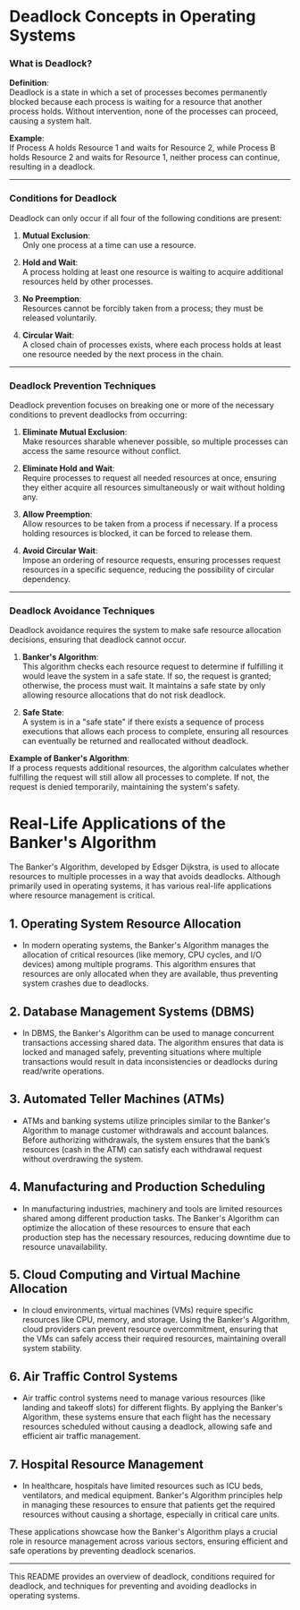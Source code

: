 # Deadlock Concepts in Operating Systems

### What is Deadlock?

**Definition**:  
Deadlock is a state in which a set of processes becomes permanently blocked because each process is waiting for a resource that another process holds. Without intervention, none of the processes can proceed, causing a system halt.

**Example**:  
If Process A holds Resource 1 and waits for Resource 2, while Process B holds Resource 2 and waits for Resource 1, neither process can continue, resulting in a deadlock.

---

### Conditions for Deadlock

Deadlock can only occur if all four of the following conditions are present:

1. **Mutual Exclusion**:  
   Only one process at a time can use a resource.

2. **Hold and Wait**:  
   A process holding at least one resource is waiting to acquire additional resources held by other processes.

3. **No Preemption**:  
   Resources cannot be forcibly taken from a process; they must be released voluntarily.

4. **Circular Wait**:  
   A closed chain of processes exists, where each process holds at least one resource needed by the next process in the chain.

---

### Deadlock Prevention Techniques

Deadlock prevention focuses on breaking one or more of the necessary conditions to prevent deadlocks from occurring:

1. **Eliminate Mutual Exclusion**:  
   Make resources sharable whenever possible, so multiple processes can access the same resource without conflict.

2. **Eliminate Hold and Wait**:  
   Require processes to request all needed resources at once, ensuring they either acquire all resources simultaneously or wait without holding any.

3. **Allow Preemption**:  
   Allow resources to be taken from a process if necessary. If a process holding resources is blocked, it can be forced to release them.

4. **Avoid Circular Wait**:  
   Impose an ordering of resource requests, ensuring processes request resources in a specific sequence, reducing the possibility of circular dependency.

---

### Deadlock Avoidance Techniques

Deadlock avoidance requires the system to make safe resource allocation decisions, ensuring that deadlock cannot occur.

1. **Banker's Algorithm**:  
   This algorithm checks each resource request to determine if fulfilling it would leave the system in a safe state. If so, the request is granted; otherwise, the process must wait. It maintains a safe state by only allowing resource allocations that do not risk deadlock.

2. **Safe State**:  
   A system is in a "safe state" if there exists a sequence of process executions that allows each process to complete, ensuring all resources can eventually be returned and reallocated without deadlock.

**Example of Banker's Algorithm**:  
If a process requests additional resources, the algorithm calculates whether fulfilling the request will still allow all processes to complete. If not, the request is denied temporarily, maintaining the system's safety.

# Real-Life Applications of the Banker's Algorithm

The Banker's Algorithm, developed by Edsger Dijkstra, is used to allocate resources to multiple processes in a way that avoids deadlocks. Although primarily used in operating systems, it has various real-life applications where resource management is critical.

## 1. **Operating System Resource Allocation**
   - In modern operating systems, the Banker's Algorithm manages the allocation of critical resources (like memory, CPU cycles, and I/O devices) among multiple programs. This algorithm ensures that resources are only allocated when they are available, thus preventing system crashes due to deadlocks.

## 2. **Database Management Systems (DBMS)**
   - In DBMS, the Banker's Algorithm can be used to manage concurrent transactions accessing shared data. The algorithm ensures that data is locked and managed safely, preventing situations where multiple transactions would result in data inconsistencies or deadlocks during read/write operations.

## 3. **Automated Teller Machines (ATMs)**
   - ATMs and banking systems utilize principles similar to the Banker's Algorithm to manage customer withdrawals and account balances. Before authorizing withdrawals, the system ensures that the bank’s resources (cash in the ATM) can satisfy each withdrawal request without overdrawing the system.

## 4. **Manufacturing and Production Scheduling**
   - In manufacturing industries, machinery and tools are limited resources shared among different production tasks. The Banker's Algorithm can optimize the allocation of these resources to ensure that each production step has the necessary resources, reducing downtime due to resource unavailability.

## 5. **Cloud Computing and Virtual Machine Allocation**
   - In cloud environments, virtual machines (VMs) require specific resources like CPU, memory, and storage. Using the Banker's Algorithm, cloud providers can prevent resource overcommitment, ensuring that the VMs can safely access their required resources, maintaining overall system stability.

## 6. **Air Traffic Control Systems**
   - Air traffic control systems need to manage various resources (like landing and takeoff slots) for different flights. By applying the Banker's Algorithm, these systems ensure that each flight has the necessary resources scheduled without causing a deadlock, allowing safe and efficient air traffic management.

## 7. **Hospital Resource Management**
   - In healthcare, hospitals have limited resources such as ICU beds, ventilators, and medical equipment. Banker's Algorithm principles help in managing these resources to ensure that patients get the required resources without causing a shortage, especially in critical care units.

These applications showcase how the Banker's Algorithm plays a crucial role in resource management across various sectors, ensuring efficient and safe operations by preventing deadlock scenarios.


---

This README provides an overview of deadlock, conditions required for deadlock, and techniques for preventing and avoiding deadlocks in operating systems.
